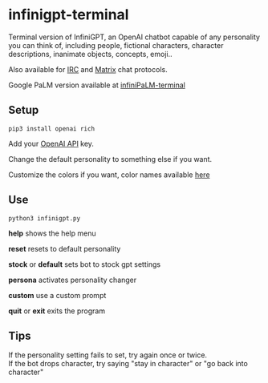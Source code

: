 # infinigpt-terminal

Terminal version of InfiniGPT, an OpenAI chatbot capable of any personality you can think of, including people, fictional characters, character descriptions, inanimate objects, concepts, emoji.. 

Also available for [IRC](https://github.com/h1ddenpr0cess20/infinigpt-irc) and [Matrix](https://github.com/h1ddenpr0cess20/infinigpt-matrix) chat protocols.  

Google PaLM version available at [infiniPaLM-terminal](https://github.com/h1ddenpr0cess20/infiniPaLM-terminal)

## Setup
```
pip3 install openai rich
```
Add your [OpenAI API](https://platform.openai.com/signup) key.

Change the default personality to something else if you want.

Customize the colors if you want, color names available [here](https://rich.readthedocs.io/en/stable/appendix/colors.html)

## Use
```
python3 infinigpt.py
```


**help** shows the help menu

**reset**  resets to default personality

**stock** or **default**  sets bot to stock gpt settings

**persona**  activates personality changer

**custom**  use a custom prompt

**quit** or **exit** exits the program

## Tips

If the personality setting fails to set, try again once or twice.  
If the bot drops character, try saying "stay in character" or "go back into character"

